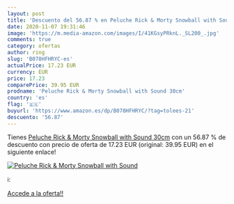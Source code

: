 ```yaml
---
layout: post
title: 'Descuento del 56.87 % en Peluche Rick & Morty Snowball with Sound'
date: 2020-11-07 19:31:46
image: 'https://m.media-amazon.com/images/I/41KGsyPRknL._SL200_.jpg'
comments: true
category: ofertas
author: ring
slug: 'B078HFHRYC-es'
actualPrice: 17.23 EUR
currency: EUR
price: 17.23
comparePrice: 39.95 EUR
prodname: 'Peluche Rick & Morty Snowball with Sound 30cm'
country: 'es'
flag: '🇪🇸'
buyurl: 'https://www.amazon.es/dp/B078HFHRYC/?tag=tolees-21'
descuento: '56.87'
---
```


Tienes [Peluche Rick & Morty Snowball with Sound 30cm](https://www.amazon.es/dp/B078HFHRYC/?tag=tolees-21) con un 56.87 % de descuento con precio de oferta de 17.23 EUR (original: 39.95 EUR) en el siguiente enlace!

[![Peluche Rick & Morty Snowball with Sound](https://m.media-amazon.com/images/I/41KGsyPRknL._SL200_.jpg)](https://www.amazon.es/dp/B078HFHRYC/?tag=tolees-21)

ℹ️:


[Accede a la oferta!!](https://www.amazon.es/dp/B078HFHRYC/?tag=tolees-21)
